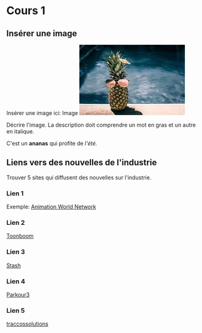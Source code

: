 # Cours 1
## Insérer une image
Insérer une image ici: 
Image
![Nomvoulu](Images/image1.jpg)

Décrire l'image. La description doit comprendre un mot en gras et un autre en italique. 

C'est un __ananas__ qui profite de *l'été.*

## Liens vers des nouvelles de l'industrie
Trouver 5 sites qui diffusent des nouvelles sur l'industrie.

### Lien 1 
Exemple: [Animation World Network](https://www.awn.com/)

### Lien 2 
[Toonboom](https://store.toonboom.com/students)


### Lien 3 
[Stash](https://www.stashmedia.tv/)


### Lien 4 
[Parkour3](https://www.parkour3.com/fr/)



### Lien 5 
[traccossolutions](https://www.traccossolutions.ca/)

